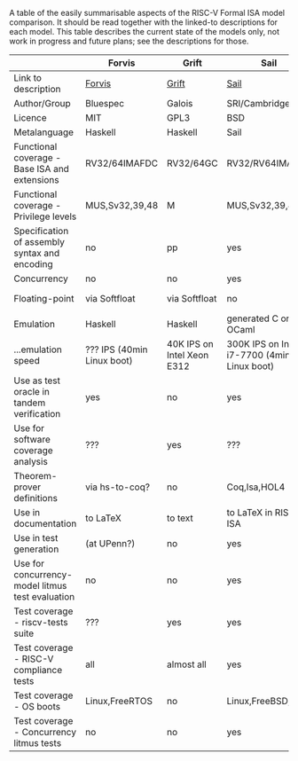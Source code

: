 A table of the easily summarisable aspects of the RISC-V Formal ISA model comparison.  It should be read together with the linked-to descriptions for each model.  This table describes the current state of the models only, not work in progress and future plans; see the descriptions for those. 

|                                                   | Forvis        | Grift                          | Sail                    | riscv-plv           | Kami       | 
| ------------------------------------------------- | ------------- | ------------------------------ | ------------------------| ------------------- | ---------- |
| Link to description                               | [Forvis](https://github.com/rsnikhil/Temporary_TGISA/blob/master/Forvis.md)    | [Grift](https://github.com/rsnikhil/Temporary_TGISA/blob/master/GRIFT.md)   | [Sail](https://github.com/rsnikhil/Temporary_TGISA/blob/master/Sail.md)                | [Riscv-plv](https://github.com/rsnikhil/Temporary_TGISA/blob/master/riscv-plv.md) | [Kami](https://github.com/sifive/RiscvSpecFormal)          | 
| Author/Group                                      | Bluespec      |Galois                          |SRI/Cambridge            | MIT                 | SiFive     |   
| Licence                                           | MIT           |GPL3                            |BSD                      | MIT                 | Apache 2.0 |
| Metalanguage                                      | Haskell       |Haskell                         |Sail                     | Haskell             | Kami/Coq   |
| Functional coverage - Base ISA and extensions     | RV32/64IMAFDC |RV32/64GC                       |RV32/RV64IMAC            | RV32/64IMAF         | RV32 IMAFC |
| Functional coverage - Privilege levels            | MUS,Sv32,39,48|M                               |MUS,Sv32,39,48           | Sv39                | no         |
| Specification of assembly syntax and encoding     | no            |pp                              |yes                      | no                  | yes        |
| Concurrency                                       | no            |no                              |yes                      | no                  | no         |
| Floating-point                                    | via Softfloat |via Softfloat                   |no                       | via Softfloat       | Native implementation |
| Emulation                                         | Haskell       | Haskell                        |generated C or OCaml     | Haskell             | Verilator  |
| ...emulation speed                  | ??? IPS (40min Linux boot)  |40K IPS on Intel Xeon E312      |300K IPS on Intel i7-7700  (4min Linux boot)  | 100K IPS on 6700HQ (Linux boot)     | Not measured |
| Use as test oracle in tandem verification         | yes           |no                              |yes                      | yes                 | yes |
| Use for software coverage analysis                | ???           |yes                             |???                      | ???                 | ??? |
| Theorem-prover definitions                        | via hs-to-coq?|no                              |Coq,Isa,HOL4             | hs-to-coq           | Coq |
| Use in documentation                              | to LaTeX      |to text                         |to LaTeX in RISC-V ISA   | no                  | no |
| Use in test generation                            | (at UPenn?)   |no                              |yes                      | no                  | no |
| Use for concurrency-model litmus test evaluation  | no            |no                              |yes                      | no                  | no |
| Test coverage - riscv-tests suite                 | ???           |yes                             |yes                      | yes                 | yes |
| Test coverage - RISC-V compliance tests           | all           |almost all                      |yes                      | yes                 | yes |
| Test coverage - OS boots                          | Linux,FreeRTOS|no                              |Linux,FreeBSD,seL4       | Linux               | no      |
| Test coverage - Concurrency litmus tests          | no            |no                              |yes                      | no                  | no      |

